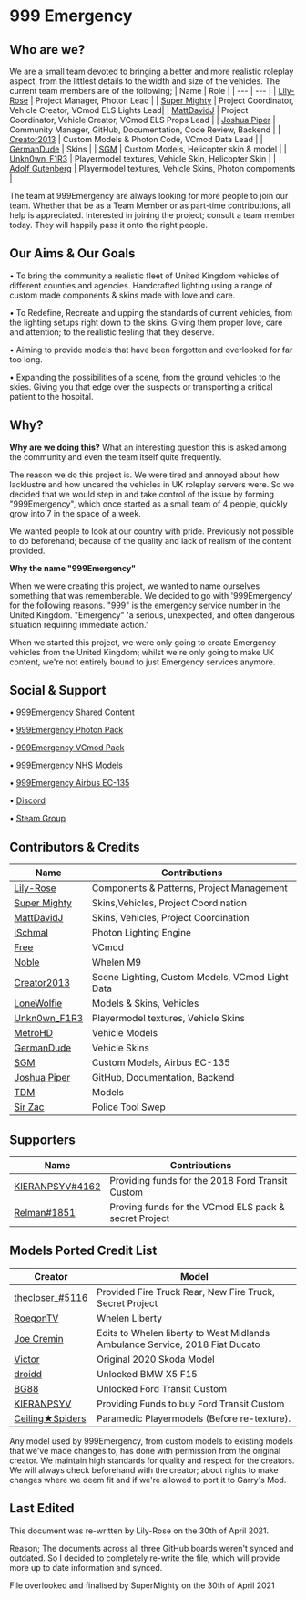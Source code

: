 # 999 Emergency
## Who are we?

We are a small team devoted to bringing a better and more realistic roleplay aspect, from the littlest details to the width and size of the vehicles. 
The current team members are of the following;
| Name | Role |
| --- | --- |
| [Lily-Rose](https://steamcommunity.com/id/OfficialPhotonThot) | Project Manager, Photon Lead |
| [Super Mighty](https://github.com/SuperMighty1) | Project Coordinator, Vehicle Creator, VCmod ELS Lights Lead|
| [MattDavidJ](https://steamcommunity.com/profiles/76561198230436120) | Project Coordinator, Vehicle Creator, VCmod ELS Props Lead |
| [Joshua Piper](https://github.com/JoshPiper) | Community Manager, GitHub, Documentation, Code Review, Backend |
| [Creator2013](https://steamcommunity.com/id/creator_2013) | Custom Models & Photon Code, VCmod Data Lead |
| [GermanDude](https://steamcommunity.com/id/theonlygermandude) | Skins |
| [SGM](https://github.com/SentryGunMan) | Custom Models, Helicopter skin & model |
| [Unkn0wn_F1R3](https://steamcommunity.com/id/Unkn0wn_F1R3) | Playermodel textures, Vehicle Skin, Helicopter Skin |
| [Adolf Gutenberg](https://steamcommunity.com/id/AdolfGutenberg/) | Playermodel textures, Vehicle Skins, Photon compoments |

The team at 999Emergency are always looking for more people to join our team. 
Whether that be as a Team Member or as part-time contributions, all help is appreciated. 
Interested in joining the project; consult a team member today. They will happily pass it onto the right people.

## Our Aims & Our Goals

• To bring the community a realistic fleet of United Kingdom vehicles of different counties and agencies. Handcrafted lighting using a range of custom made components & skins made with love and care.

• To Redefine, Recreate and upping the standards of current vehicles, from the lighting setups right down to the skins. Giving them proper love, care and attention; to the realistic feeling that they deserve. 

• Aiming to provide models that have been forgotten and overlooked for far too long.

• Expanding the possibilities of a scene, from the ground vehicles to the skies. Giving you that edge over the suspects or transporting a critical patient to the hospital.

## Why?

**Why are we doing this?**
What an interesting question this is asked among the community and even the team itself quite frequently.

The reason we do this project is. We were tired and annoyed about how lacklustre and how uncared the vehicles in UK roleplay servers were. 
So we decided that we would step in and take control of the issue by forming "999Emergency", which once started as a small team of 4 people, quickly grow into 7 in the space of a week. 

We wanted people to look at our country with pride. Previously not possible to do beforehand; because of the quality and lack of realism of the content provided.

**Why the name "999Emergency"**

When we were creating this project, we wanted to name ourselves something that was rememberable. We decided to go with '999Emergency' for the following reasons.
"999" is the emergency service number in the United Kingdom.
"Emergency" 'a serious, unexpected, and often dangerous situation requiring immediate action.' 

When we started this project, we were only going to create Emergency vehicles from the United Kingdom; whilst we're only going to make UK content, we're not entirely bound to just Emergency services anymore.

## Social & Support

• [999Emergency Shared Content](https://steamcommunity.com/sharedfiles/filedetails/?id=2475153328) 

• [999Emergency Photon Pack](https://steamcommunity.com/sharedfiles/filedetails/?id=2176739978)

• [999Emergency VCmod Pack](https://steamcommunity.com/sharedfiles/filedetails/?id=2475804504) 

• [999Emergency NHS Models](https://steamcommunity.com/sharedfiles/filedetails/?id=2410835801)

• [999Emergency Airbus EC-135](https://steamcommunity.com/sharedfiles/filedetails/?id=2415969002)

• [Discord](https://discord.gg/4cBZ6bN)

• [Steam Group](https://steamcommunity.com/groups/999Emergency)

## Contributors & Credits

| Name | Contributions |
| --- | --- |
| [Lily-Rose](https://steamcommunity.com/id/OfficialPhotonThot) | Components & Patterns, Project Management |
| [Super Mighty](https://github.com/SuperMighty1) | Skins,Vehicles, Project Coordination |
| [MattDavidJ](https://steamcommunity.com/profiles/76561198230436120) | Skins, Vehicles, Project Coordination |
| [iSchmal](https://github.com/ischmal) | Photon Lighting Engine |
| [Free](https://steamcommunity.com/id/freemmaann/) | VCmod |
| [Noble](https://github.com/Noble-N9) | Whelen M9 |
| [Creator2013](https://steamcommunity.com/id/creator_2013) | Scene Lighting, Custom Models, VCmod Light Data |
| [LoneWolfie](https://steamcommunity.com/id/LoneBalto) | Models & Skins, Vehicles |
| [Unkn0wn_F1R3](https://steamcommunity.com/id/Unkn0wn_F1R3) | Playermodel textures, Vehicle Skins |
| [MetroHD](https://steamcommunity.com/id/MetroHD) | Vehicle Models |
| [GermanDude](https://steamcommunity.com/id/theonlygermandude) | Vehicle Skins |
| [SGM](https://github.com/SentryGunMan) | Custom Models, Airbus EC-135 |
| [Joshua Piper](https://github.com/JoshPiper) | GitHub, Documentation, Backend |
| [TDM](https://steamcommunity.com/id/TheDanishMaster) | Models |
| [Sir Zac](https://steamcommunity.com/id/sir_zac/) | Police Tool Swep |

## Supporters
| Name | Contributions |
| --- | --- |
| [KIERANPSYV#4162](https://steamcommunity.com/id/kieranmcg/) | Providing funds for the 2018 Ford Transit Custom |
| [Relman#1851](https://steamcommunity.com/id/Relman/) | Proving funds for the VCmod ELS pack & secret Project |

## Models Ported Credit List
| Creator | Model |
| --- | --- |
| [thecloser_#5116]() | Provided Fire Truck Rear, New Fire Truck, Secret Project  | 
| [RoegonTV](https://www.lcpdfr.com/downloads/dev-resources/lightbars/17206-whelen-liberty/) | Whelen Liberty | 
| [Joe Cremin]() | Edits to Whelen liberty to West Midlands Ambulance Service, 2018 Fiat Ducato  |
| [Victor](https://www.gta5-mods.com/vehicles/skoda-octavia-combi-replace-unlocked) | Original 2020 Skoda Model | 
| [droidd]() | Unlocked BMW X5 F15  | 
| [BG88]() | Unlocked Ford Transit Custom  |
| [KIERANPSYV]() | Providing Funds to buy Ford Transit Custom  |
| [Ceiling★Spiders](https://steamcommunity.com/id/Merissaze) | Paramedic Playermodels (Before re-texture).  |

Any model used by 999Emergency, from custom models to existing models that we've made changes to, has done with permission from the original creator.
We maintain high standards for quality and respect for the creators. We will always check beforehand with the creator; about rights to make changes where we deem fit and if we're allowed to port it to Garry's Mod.

## Last Edited
This document was re-written by Lily-Rose on the 30th of April 2021.

Reason; The documents across all three GitHub boards weren't synced and outdated. So I decided to completely re-write the file, which will provide more up to date information and synced.

File overlooked and finalised by SuperMighty on the 30th of April 2021
